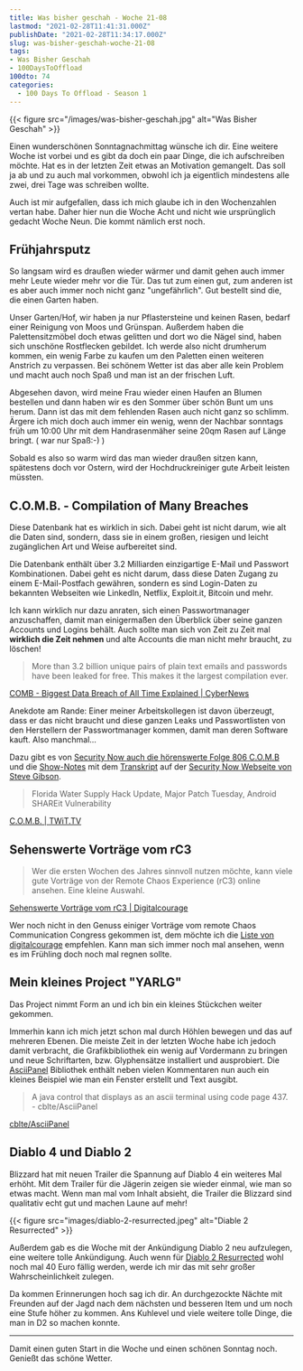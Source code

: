 ```yaml
---
title: Was bisher geschah - Woche 21-08
lastmod: "2021-02-28T11:41:31.000Z"
publishDate: "2021-02-28T11:34:17.000Z"
slug: was-bisher-geschah-woche-21-08
tags:
- Was Bisher Geschah
- 100DaysToOffload
100dto: 74
categories:
  - 100 Days To Offload - Season 1
---
```


{{< figure src="/images/was-bisher-geschah.jpg" alt="Was Bisher Geschah" >}}

Einen wunderschönen Sonntagnachmittag wünsche ich dir. Eine weitere Woche ist vorbei und es gibt da doch ein paar Dinge, die ich aufschreiben möchte. Hat es in der letzten Zeit etwas an Motivation gemangelt. Das soll ja ab und zu auch mal vorkommen, obwohl ich ja eigentlich mindestens alle zwei, drei Tage was schreiben wollte.

Auch ist mir aufgefallen, dass ich mich glaube ich in den Wochenzahlen vertan habe. Daher hier nun die Woche Acht und nicht wie ursprünglich gedacht Woche Neun. Die kommt nämlich erst noch.

## Frühjahrsputz

So langsam wird es draußen wieder wärmer und damit gehen auch immer mehr Leute wieder mehr vor die Tür. Das tut zum einen gut, zum anderen ist es aber auch immer noch nicht ganz "ungefährlich". Gut bestellt sind die, die einen Garten haben.

Unser Garten/Hof, wir haben ja nur Pflastersteine und keinen Rasen, bedarf einer Reinigung von Moos und Grünspan. Außerdem haben die Palettensitzmöbel doch etwas gelitten und dort wo die Nägel sind, haben sich unschöne Rostflecken gebildet. Ich werde also nicht drumherum kommen, ein wenig Farbe zu kaufen um den Paletten einen weiteren Anstrich zu verpassen. Bei schönem Wetter ist das aber alle kein Problem und macht auch noch Spaß und man ist an der frischen Luft.

Abgesehen davon, wird meine Frau wieder einen Haufen an Blumen bestellen und dann haben wir es den Sommer über schön Bunt um uns herum. Dann ist das mit dem fehlenden Rasen auch nicht ganz so schlimm. Ärgere ich mich doch auch immer ein wenig, wenn der Nachbar sonntags früh um 10:00 Uhr mit dem Handrasenmäher seine 20qm Rasen auf Länge bringt. ( war nur Spaß:-) )

Sobald es also so warm wird das man wieder draußen sitzen kann, spätestens doch vor Ostern, wird der Hochdruckreiniger gute Arbeit leisten müssten.

## C.O.M.B. - Compilation of Many Breaches

Diese Datenbank hat es wirklich in sich. Dabei geht ist nicht darum, wie alt die Daten sind, sondern, dass sie in einem großen, riesigen und leicht zugänglichen Art und Weise aufbereitet sind.

Die Datenbank enthält über 3.2 Milliarden einzigartige E-Mail und Passwort Kombinationen. Dabei geht es nicht darum, dass diese Daten Zugang zu einem E-Mail-Postfach gewähren, sondern es sind Login-Daten zu bekannten Webseiten wie LinkedIn, Netflix, Exploit.it, Bitcoin und mehr.

Ich kann wirklich nur dazu anraten, sich einen Passwortmanager anzuschaffen, damit man einigermaßen den Überblick über seine ganzen Accounts und Logins behält. Auch sollte man sich von Zeit zu Zeit mal **wirklich die Zeit nehmen** und alte Accounts die man nicht mehr braucht, zu löschen!

> More than 3.2 billion unique pairs of plain text emails and passwords have been leaked for free. This makes it the largest compilation ever.

[COMB - Biggest Data Breach of All Time Explained | CyberNews](https://cybernews.com/news/largest-compilation-of-emails-and-passwords-leaked-free/)

Anekdote am Rande: Einer meiner Arbeitskollegen ist davon überzeugt, dass er das nicht braucht und diese ganzen Leaks und Passwortlisten von den Herstellern der Passwortmanager kommen, damit man deren Software kauft. Also manchmal...

Dazu gibt es von [Security Now auch die hörenswerte Folge 806 C.O.M.B](https://twit.tv/shows/security-now/episodes/806) und die [Show-Notes](https://www.grc.com/sn/sn-806-notes.pdf) mit dem [Transkript](https://www.grc.com/sn/sn-806.htm) auf der [Security Now Webseite von Steve Gibson](https://www.grc.com/securitynow.htm).

> Florida Water Supply Hack Update, Major Patch Tuesday, Android SHAREit Vulnerability

[C.O.M.B. | TWiT.TV](https://twit.tv/shows/security-now/episodes/806)

## Sehenswerte Vorträge vom rC3

> Wer die ersten Wochen des Jahres sinnvoll nutzen möchte, kann viele gute Vorträge von der Remote Chaos Experience (rC3) online ansehen. Eine kleine Auswahl.

[Sehenswerte Vorträge vom rC3 | Digitalcourage](https://digitalcourage.de/blog/2021/sehenswerte-vortraege-rc3)

Wer noch nicht in den Genuss einiger Vorträge vom remote Chaos Communication Congress gekommen ist, dem möchte ich die [Liste von digitalcourage](https://digitalcourage.de/blog/2021/sehenswerte-vortraege-rc3) empfehlen. Kann man sich immer noch mal ansehen, wenn es im Frühling doch noch mal regnen sollte.

## Mein kleines Project "YARLG"

Das Project nimmt Form an und ich bin ein kleines Stückchen weiter gekommen.

Immerhin kann ich mich jetzt schon mal durch Höhlen bewegen und das auf mehreren Ebenen. Die meiste Zeit in der letzten Woche habe ich jedoch damit verbracht, die Grafikbibliothek ein wenig auf Vordermann zu bringen und neue Schriftarten, bzw. Glyphensätze installiert und ausprobiert. Die [AsciiPanel](https://github.com/cblte/asciipanel) Bibliothek enthält neben vielen Kommentaren nun auch ein kleines Beispiel wie man ein Fenster erstellt und Text ausgibt.

> A java control that displays as an ascii terminal using code page 437. - cblte/AsciiPanel

[cblte/AsciiPanel](https://github.com/cblte/asciipanel)

## Diablo 4 und Diablo 2

Blizzard hat mit neuen Trailer die Spannung auf Diablo 4 ein weiteres Mal erhöht. Mit dem Trailer für die Jägerin zeigen sie wieder einmal, wie man so etwas macht. Wenn man mal vom Inhalt absieht, die Trailer die Blizzard sind qualitativ echt gut und machen Laune auf mehr!

{{< figure src="images/diablo-2-resurrected.jpeg" alt="Diable 2 Resurrected" >}}

Außerdem gab es die Woche mit der Ankündigung Diablo 2 neu aufzulegen, eine weitere tolle Ankündigung. Auch wenn für [Diablo 2 Resurrected](https://diablo2.blizzard.com/de-de/) wohl noch mal 40 Euro fällig werden, werde ich mir das mit sehr großer Wahrscheinlichkeit zulegen.

Da kommen Erinnerungen hoch sag ich dir. An durchgezockte Nächte mit Freunden auf der Jagd nach dem nächsten und besseren Item und um noch eine Stufe höher zu kommen. Ans Kuhlevel und viele weitere tolle Dinge, die man in D2 so machen konnte.

---

Damit einen guten Start in die Woche und einen schönen Sonntag noch. Genießt das schöne Wetter.
